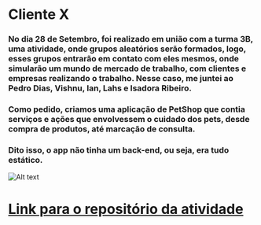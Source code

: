 # Cliente X

### No dia 28 de Setembro, foi realizado em união com a turma 3B, uma atividade, onde grupos aleatórios serão formados, logo, esses grupos entrarão em contato com eles mesmos, onde simularão um mundo de mercado de trabalho, com clientes e empresas realizando o trabalho. Nesse caso, me juntei ao Pedro Dias, Vishnu, Ian, Lahs e Isadora Ribeiro.

### Como pedido, criamos uma aplicação de PetShop que contia serviços e ações que envolvessem o cuidado dos pets, desde compra de produtos, até marcação de consulta.

### Dito isso, o app não tinha um back-end, ou seja, era tudo estático.

![Alt text](image.png)

# [Link para o repositório da atividade](https://github.com/ArthurOReis/petcareTeste)